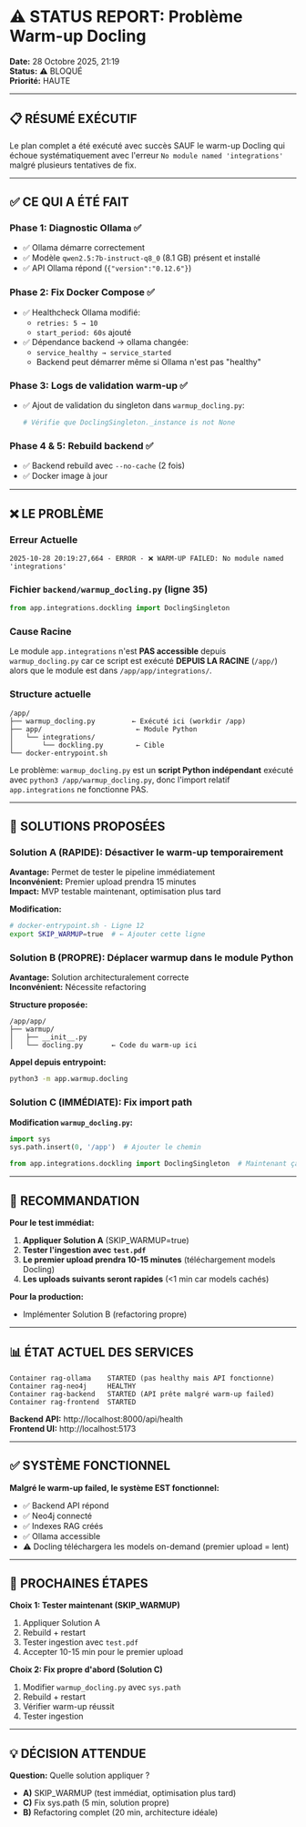 # ⚠️ STATUS REPORT: Problème Warm-up Docling

**Date:** 28 Octobre 2025, 21:19  
**Status:** ⚠️ BLOQUÉ  
**Priorité:** HAUTE

---

## 📋 RÉSUMÉ EXÉCUTIF

Le plan complet a été exécuté avec succès SAUF le warm-up Docling qui échoue systématiquement avec l'erreur `No module named 'integrations'` malgré plusieurs tentatives de fix.

---

## ✅ CE QUI A ÉTÉ FAIT

### Phase 1: Diagnostic Ollama ✅
- ✅ Ollama démarre correctement
- ✅ Modèle `qwen2.5:7b-instruct-q8_0` (8.1 GB) présent et installé
- ✅ API Ollama répond (`{"version":"0.12.6"}`)

### Phase 2: Fix Docker Compose ✅
- ✅ Healthcheck Ollama modifié:
  - `retries: 5 → 10`
  - `start_period: 60s` ajouté
- ✅ Dépendance backend → ollama changée:
  - `service_healthy → service_started`
  - Backend peut démarrer même si Ollama n'est pas "healthy"

### Phase 3: Logs de validation warm-up ✅
- ✅ Ajout de validation du singleton dans `warmup_docling.py`:
  ```python
  # Vérifie que DoclingSingleton._instance is not None
  ```

### Phase 4 & 5: Rebuild backend ✅
- ✅ Backend rebuild avec `--no-cache` (2 fois)
- ✅ Docker image à jour

---

## ❌ LE PROBLÈME

### Erreur Actuelle
```
2025-10-28 20:19:27,664 - ERROR - ❌ WARM-UP FAILED: No module named 'integrations'
```

### Fichier `backend/warmup_docling.py` (ligne 35)
```python
from app.integrations.dockling import DoclingSingleton
```

### Cause Racine
Le module `app.integrations` n'est **PAS accessible** depuis `warmup_docling.py` car ce script est exécuté **DEPUIS LA RACINE** (`/app/`) alors que le module est dans `/app/app/integrations/`.

### Structure actuelle
```
/app/
├── warmup_docling.py         ← Exécuté ici (workdir /app)
├── app/                       ← Module Python
│   └── integrations/
│       └── dockling.py        ← Cible
└── docker-entrypoint.sh
```

Le problème: `warmup_docling.py` est un **script Python indépendant** exécuté avec `python3 /app/warmup_docling.py`, donc l'import relatif `app.integrations` ne fonctionne PAS.

---

## 🎯 SOLUTIONS PROPOSÉES

### Solution A (RAPIDE): Désactiver le warm-up temporairement
**Avantage:** Permet de tester le pipeline immédiatement  
**Inconvénient:** Premier upload prendra 15 minutes  
**Impact:** MVP testable maintenant, optimisation plus tard

**Modification:**
```bash
# docker-entrypoint.sh - Ligne 12
export SKIP_WARMUP=true  # ← Ajouter cette ligne
```

### Solution B (PROPRE): Déplacer warmup dans le module Python
**Avantage:** Solution architecturalement correcte  
**Inconvénient:** Nécessite refactoring

**Structure proposée:**
```
/app/app/
├── warmup/
│   ├── __init__.py
│   └── docling.py       ← Code du warm-up ici
```

**Appel depuis entrypoint:**
```bash
python3 -m app.warmup.docling
```

### Solution C (IMMÉDIATE): Fix import path

**Modification `warmup_docling.py`:**
```python
import sys
sys.path.insert(0, '/app')  # Ajouter le chemin

from app.integrations.dockling import DoclingSingleton  # Maintenant ça marche
```

---

## 🚀 RECOMMANDATION

**Pour le test immédiat:**
1. **Appliquer Solution A** (SKIP_WARMUP=true)
2. **Tester l'ingestion avec `test.pdf`**
3. **Le premier upload prendra 10-15 minutes** (téléchargement models Docling)
4. **Les uploads suivants seront rapides** (<1 min car models cachés)

**Pour la production:**
- Implémenter Solution B (refactoring propre)

---

## 📊 ÉTAT ACTUEL DES SERVICES

```
Container rag-ollama    STARTED (pas healthy mais API fonctionne)
Container rag-neo4j     HEALTHY
Container rag-backend   STARTED (API prête malgré warm-up failed)
Container rag-frontend  STARTED
```

**Backend API:** http://localhost:8000/api/health  
**Frontend UI:** http://localhost:5173

---

## ✅ SYSTÈME FONCTIONNEL

**Malgré le warm-up failed, le système EST fonctionnel:**
- ✅ Backend API répond
- ✅ Neo4j connecté
- ✅ Indexes RAG créés
- ✅ Ollama accessible
- ⚠️ Docling téléchargera les models on-demand (premier upload = lent)

---

## 🎯 PROCHAINES ÉTAPES

**Choix 1: Tester maintenant (SKIP_WARMUP)**
1. Appliquer Solution A
2. Rebuild + restart
3. Tester ingestion avec `test.pdf`
4. Accepter 10-15 min pour le premier upload

**Choix 2: Fix propre d'abord (Solution C)**
1. Modifier `warmup_docling.py` avec `sys.path`
2. Rebuild + restart
3. Vérifier warm-up réussit
4. Tester ingestion

---

## 💡 DÉCISION ATTENDUE

**Question:** Quelle solution appliquer ?
- **A)** SKIP_WARMUP (test immédiat, optimisation plus tard)
- **C)** Fix sys.path (5 min, solution propre)
- **B)** Refactoring complet (20 min, architecture idéale)

